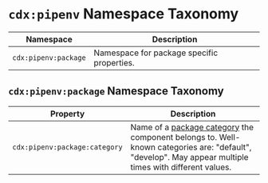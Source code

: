 # `cdx:pipenv` Namespace Taxonomy

| Namespace | Description |
| --------- | ----------- |
| `cdx:pipenv:package` | Namespace for package specific properties. |

## `cdx:pipenv:package` Namespace Taxonomy

| Property | Description |
| -------- | ----------- |
| `cdx:pipenv:package:category` | Name of a [package category](https://pipenv.pypa.io/en/latest/basics/#specifying-package-categories) the component belongs to. Well-known categories are: "default", "develop". May appear multiple times with different values. |
